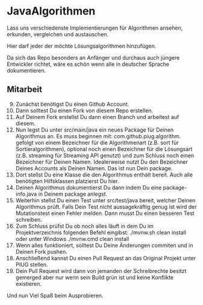 # JavaAlgorithmen

Lass uns verschiedenste Implementierungen für Algorithmen ansehen, erkunden, vergleichen und austauschen.

Hier darf jeder der möchte Lösungsalgorithmen hinzufügen. 

Da sich das Repo besonders an Anfänger und durchaus auch jüngere Entwickler richtet, wäre es schön wenn 
alle in deutscher Sprache dokumentieren.

## Mitarbeit

9. Zunächst benötigst Du einen Github Account.
9. Dann solltest Du einen Fork von diesem Repo erstellen. 
9. Auf Deinem Fork erstellst Du dann einen Branch und arbeitest auf diesem.
9. Nun legst Du unter src/main/java ein neues Package für Deinen Algorithmus an. Es muss beginnen mit: com.github.piug.algorithm. 
   gefolgt von einem Bezeichner für die Algorithmenart (z.B. sort für Sortieralgorithmen), optional noch einen 
   Bezeichner für die Lösungsart (z.B. streaming für Streaming API genutzt) und zum Schluss noch einen Bezeichner
   für Deinen Namen. Idealerweise nutzt Du den Bezeichner Deines Accounts als Deinen Namen. Das ist nun Dein package.
9. Dort stellst Du eine Klasse die den Algorithmus enthält bereit. Auch alle benötigten Hilfsklassen platzierst Du hier. 
9. Deinen Algorithmus dokumentierst Du dann indem Du eine package-info.java in Deinem package anlegst.
9. Weiterhin stellst Du einen Test unter src/test/java bereit, welcher Deinen Algorithmus prüft. Falls Dein
   Test nicht aussagekräftig genug ist wird der Mutationstest einen Fehler melden. Dann musst Du einen besseren
   Test schreiben.  
9. Zum Schluss prüfst Du ob noch alles läuft in dem Du im Projektverzeichnis folgenden Befehl eingibst:
   ./mvnw.sh clean install oder unter Windows ./mvnw.cmd clean install
9. Wenn alles funktioniert, solltest Du Deine Änderungen commiten und in Deinen Fork pushen.
9. Anschließend kannst Du einen Pull Request an das Original Projekt unter PIUG stellen.
9. Dein Pull Request wird dann von jemanden der Schreibrechte besitzt gemerged aber nur wenn sein Build grün ist 
   und keine Konflikte existieren. 

Und nun Viel Spaß beim Ausprobieren. 


